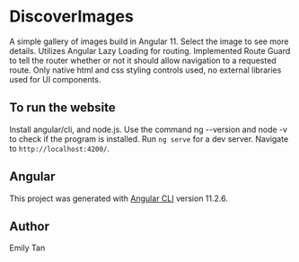 # DiscoverImages
A simple gallery of images build in Angular 11.
Select the image to see more details.
Utilizes Angular Lazy Loading for routing.
Implemented Route Guard to tell the router whether or not it should allow navigation to a requested route.
Only native html and css styling controls used, no external libraries used for UI components.

## To run the website
Install angular/cli, and node.js. Use the command ng --version and node -v to check if the program is installed.
Run `ng serve` for a dev server. Navigate to `http://localhost:4200/`. 

## Angular 
This project was generated with [Angular CLI](https://github.com/angular/angular-cli) version 11.2.6.

## Author
Emily Tan
